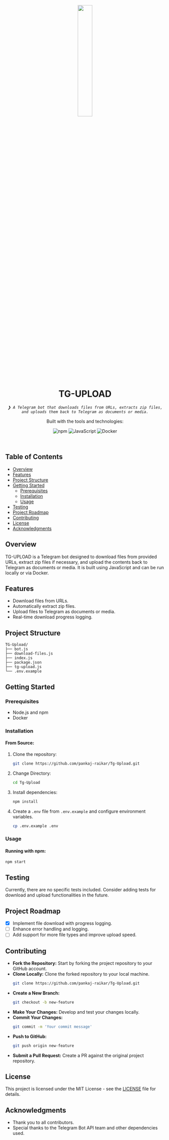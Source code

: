 <p align="center">
    <img src="https://www.svgrepo.com/download/349527/telegram.svg" align="center" width="30%">
</p>
<p align="center"><h1 align="center">TG-UPLOAD</h1></p>
<p align="center">
	<em><code>❯ A Telegram bot that downloads files from URLs, extracts zip files, and uploads them back to Telegram as documents or media.</code></em>
</p>
<p align="center">
	<!-- local repository, no metadata badges. --></p>
<p align="center">Built with the tools and technologies:</p>
<p align="center">
	<img src="https://img.shields.io/badge/npm-CB3837.svg?style=default&logo=npm&logoColor=white" alt="npm">
	<img src="https://img.shields.io/badge/JavaScript-F7DF1E.svg?style=default&logo=JavaScript&logoColor=black" alt="JavaScript">
	<img src="https://img.shields.io/badge/Docker-2496ED.svg?style=default&logo=Docker&logoColor=white" alt="Docker">
</p>
<br>


## Table of Contents

- [Overview](#overview)
- [Features](#features)
- [Project Structure](#project-structure)
- [Getting Started](#getting-started)
  - [Prerequisites](#prerequisites)
  - [Installation](#installation)
  - [Usage](#usage)
- [Testing](#testing)
- [Project Roadmap](#project-roadmap)
- [Contributing](#contributing)
- [License](#license)
- [Acknowledgments](#acknowledgments)

## Overview

TG-UPLOAD is a Telegram bot designed to download files from provided URLs, extract zip files if necessary, and upload the contents back to Telegram as documents or media. It is built using JavaScript and can be run locally or via Docker.

## Features

- Download files from URLs.
- Automatically extract zip files.
- Upload files to Telegram as documents or media.
- Real-time download progress logging.

## Project Structure

```
TG-Upload/
├── bot.js
├── download-files.js
├── index.js
├── package.json
├── tg-upload.js
└── .env.example
```

## Getting Started

### Prerequisites

- Node.js and npm
- Docker

### Installation

#### From Source:

1. Clone the repository:
   ```bash
   git clone https://github.com/pankaj-raikar/Tg-Upload.git
   ```

2. Change Directory:
   ```bash
   cd Tg-Upload
   ```


3. Install dependencies:
   ```bash
   npm install
   ```

4. Create a `.env` file from `.env.example` and configure environment variables.
    ```bash
   cp .env.example .env
   ```


### Usage

#### Running with npm:
   ```bash
   npm start
   ```


## Testing

Currently, there are no specific tests included. Consider adding tests for download and upload functionalities in the future.

## Project Roadmap

- [X] Implement file download with progress logging.
- [ ] Enhance error handling and logging.
- [ ] Add support for more file types and improve upload speed.

## Contributing

- **Fork the Repository:** Start by forking the project repository to your GitHub account.
- **Clone Locally:** Clone the forked repository to your local machine.
  ```bash
  git clone https://github.com/pankaj-raikar/Tg-Upload.git
  ```
- **Create a New Branch:**
  ```bash
  git checkout -b new-feature
  ```
- **Make Your Changes:** Develop and test your changes locally.
- **Commit Your Changes:**
  ```bash
  git commit -m 'Your commit message'
  ```
- **Push to GitHub:**
  ```bash
  git push origin new-feature
  ```
- **Submit a Pull Request:** Create a PR against the original project repository.

## License

This project is licensed under the MIT License - see the [LICENSE](LICENSE) file for details.

## Acknowledgments

- Thank you to all contributors.
- Special thanks to the Telegram Bot API team and other dependencies used.